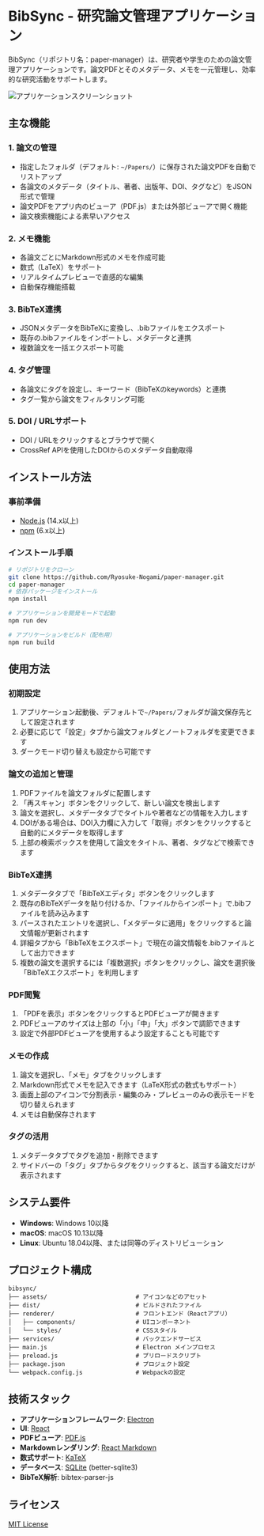 # BibSync - 研究論文管理アプリケーション

BibSync（リポジトリ名：paper-manager）は、研究者や学生のための論文管理アプリケーションです。論文PDFとそのメタデータ、メモを一元管理し、効率的な研究活動をサポートします。

![アプリケーションスクリーンショット](docs/screenshot.png)

## 主な機能

### 1. 論文の管理
- 指定したフォルダ（デフォルト: `~/Papers/`）に保存された論文PDFを自動でリストアップ
- 各論文のメタデータ（タイトル、著者、出版年、DOI、タグなど）をJSON形式で管理
- 論文PDFをアプリ内のビューア（PDF.js）または外部ビューアで開く機能
- 論文検索機能による素早いアクセス

### 2. メモ機能
- 各論文ごとにMarkdown形式のメモを作成可能
- 数式（LaTeX）をサポート
- リアルタイムプレビューで直感的な編集
- 自動保存機能搭載

### 3. BibTeX連携
- JSONメタデータをBibTeXに変換し、.bibファイルをエクスポート
- 既存の.bibファイルをインポートし、メタデータと連携
- 複数論文を一括エクスポート可能

### 4. タグ管理
- 各論文にタグを設定し、キーワード（BibTeXのkeywords）と連携
- タグ一覧から論文をフィルタリング可能

### 5. DOI / URLサポート
- DOI / URLをクリックするとブラウザで開く
- CrossRef APIを使用したDOIからのメタデータ自動取得

## インストール方法

### 事前準備
- [Node.js](https://nodejs.org/) (14.x以上)
- [npm](https://www.npmjs.com/) (6.x以上)

### インストール手順

```bash
# リポジトリをクローン
git clone https://github.com/Ryosuke-Nogami/paper-manager.git
cd paper-manager
# 依存パッケージをインストール
npm install

# アプリケーションを開発モードで起動
npm run dev

# アプリケーションをビルド（配布用）
npm run build
```

## 使用方法

### 初期設定
1. アプリケーション起動後、デフォルトで`~/Papers/`フォルダが論文保存先として設定されます
2. 必要に応じて「設定」タブから論文フォルダとノートフォルダを変更できます
3. ダークモード切り替えも設定から可能です

### 論文の追加と管理
1. PDFファイルを論文フォルダに配置します
2. 「再スキャン」ボタンをクリックして、新しい論文を検出します
3. 論文を選択し、メタデータタブでタイトルや著者などの情報を入力します
4. DOIがある場合は、DOI入力欄に入力して「取得」ボタンをクリックすると自動的にメタデータを取得します
5. 上部の検索ボックスを使用して論文をタイトル、著者、タグなどで検索できます

### BibTeX連携
1. メタデータタブで「BibTeXエディタ」ボタンをクリックします
2. 既存のBibTeXデータを貼り付けるか、「ファイルからインポート」で.bibファイルを読み込みます
3. パースされたエントリを選択し、「メタデータに適用」をクリックすると論文情報が更新されます
4. 詳細タブから「BibTeXをエクスポート」で現在の論文情報を.bibファイルとして出力できます
5. 複数の論文を選択するには「複数選択」ボタンをクリックし、論文を選択後「BibTeXエクスポート」を利用します

### PDF閲覧
1. 「PDFを表示」ボタンをクリックするとPDFビューアが開きます
2. PDFビューアのサイズは上部の「小」「中」「大」ボタンで調節できます
3. 設定で外部PDFビューアを使用するよう設定することも可能です

### メモの作成
1. 論文を選択し、「メモ」タブをクリックします
2. Markdown形式でメモを記入できます（LaTeX形式の数式もサポート）
3. 画面上部のアイコンで分割表示・編集のみ・プレビューのみの表示モードを切り替えられます
4. メモは自動保存されます

### タグの活用
1. メタデータタブでタグを追加・削除できます
2. サイドバーの「タグ」タブからタグをクリックすると、該当する論文だけが表示されます

## システム要件

- **Windows**: Windows 10以降
- **macOS**: macOS 10.13以降
- **Linux**: Ubuntu 18.04以降、または同等のディストリビューション

## プロジェクト構成

```
bibsync/
├── assets/                         # アイコンなどのアセット
├── dist/                           # ビルドされたファイル
├── renderer/                       # フロントエンド（Reactアプリ）
│   ├── components/                 # UIコンポーネント
│   └── styles/                     # CSSスタイル
├── services/                       # バックエンドサービス
├── main.js                         # Electron メインプロセス
├── preload.js                      # プリロードスクリプト
├── package.json                    # プロジェクト設定
└── webpack.config.js               # Webpackの設定
```

## 技術スタック

- **アプリケーションフレームワーク**: [Electron](https://www.electronjs.org/)
- **UI**: [React](https://reactjs.org/)
- **PDFビューア**: [PDF.js](https://mozilla.github.io/pdf.js/)
- **Markdownレンダリング**: [React Markdown](https://github.com/remarkjs/react-markdown)
- **数式サポート**: [KaTeX](https://katex.org/)
- **データベース**: [SQLite](https://www.sqlite.org/) (better-sqlite3)
- **BibTeX解析**: bibtex-parser-js


## ライセンス

[MIT License](LICENSE)

